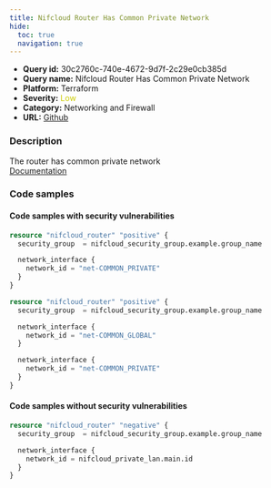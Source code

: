 ```yaml
---
title: Nifcloud Router Has Common Private Network
hide:
  toc: true
  navigation: true
---
```


<style>
  .highlight .hll {
    background-color: #ff171742;
  }
  .md-content {
    max-width: 1100px;
    margin: 0 auto;
  }
</style>

-   **Query id:** 30c2760c-740e-4672-9d7f-2c29e0cb385d
-   **Query name:** Nifcloud Router Has Common Private Network
-   **Platform:** Terraform
-   **Severity:** <span style="color:#CC0">Low</span>
-   **Category:** Networking and Firewall
-   **URL:** [Github](https://github.com/Checkmarx/kics/tree/master/assets/queries/terraform/nifcloud/router_has_common_private)

### Description
The router has common private network<br>
[Documentation](https://registry.terraform.io/providers/nifcloud/nifcloud/latest/docs/resources/router#network_id)

### Code samples
#### Code samples with security vulnerabilities
```tf title="Positive test num. 1 - tf file" hl_lines="1"
resource "nifcloud_router" "positive" {
  security_group  = nifcloud_security_group.example.group_name

  network_interface {
    network_id = "net-COMMON_PRIVATE"
  }
}

```
```tf title="Positive test num. 2 - tf file" hl_lines="1"
resource "nifcloud_router" "positive" {
  security_group  = nifcloud_security_group.example.group_name

  network_interface {
    network_id = "net-COMMON_GLOBAL"
  }

  network_interface {
    network_id = "net-COMMON_PRIVATE"
  }
}

```


#### Code samples without security vulnerabilities
```tf title="Negative test num. 1 - tf file"
resource "nifcloud_router" "negative" {
  security_group  = nifcloud_security_group.example.group_name

  network_interface {
    network_id = nifcloud_private_lan.main.id
  }
}

```
